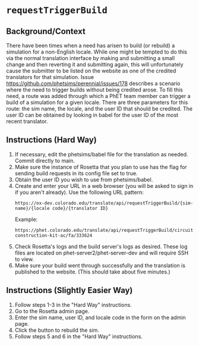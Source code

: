 # `requestTriggerBuild`

## Background/Context

There have been times when a need has arisen to build (or rebuild) a simulation for a non-English locale. While one
might be tempted to do this via the normal translation interface by making and submitting a small change and then
reverting it and submitting again, this will unfortunately cause the submitter to be listed on the website as one of the
credited translators for that simulation. Issue https://github.com/phetsims/perennial/issues/178 describes a scenario
where the need to trigger builds without being credited arose. To fill this need, a route was added through which a PhET
team member can trigger a build of a simulation for a given locale. There are three parameters for this route: the sim
name, the locale, and the user ID that should be credited. The user ID can be obtained by looking in babel for the user
ID of the most recent translator.

## Instructions (Hard Way)

1. If necessary, edit the phetsims/babel file for the translation as needed. Commit directly to main.
2. Make sure the instance of Rosetta that you plan to use has the flag for sending build requests in its config file
   set to true.
3. Obtain the user ID you wish to use from phetsims/babel.
4. Create and enter your URL in a web browser (you will be asked to sign in if you aren't already). Use the following
   URL pattern:
   ```
   https://ox-dev.colorado.edu/translate/api/requestTriggerBuild/{sim-name}/{locale code}/{translator ID}
   ```
   Example: 
   ```
   https://phet.colorado.edu/translate/api/requestTriggerBuild/circuit-construction-kit-ac/fa/333624
   ```
5. Check Rosetta's logs and the build server's logs as desired. These log files are located on 
   phet-server2/phet-server-dev and will require SSH to view.
6. Make sure your build went through successfully and the translation is published to the website. (This should take
   about five minutes.)

## Instructions (Slightly Easier Way)

1. Follow steps 1-3 in the "Hard Way" instructions.
2. Go to the Rosetta admin page.
3. Enter the sim name, user ID, and locale code in the form on the admin page.
4. Click the button to rebuild the sim.
5. Follow steps 5 and 6 in the "Hard Way" instructions.